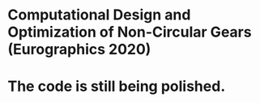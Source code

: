 # Computational Design and Optimization of Non-Circular Gears (Eurographics 2020)
# The code is still being polished.
